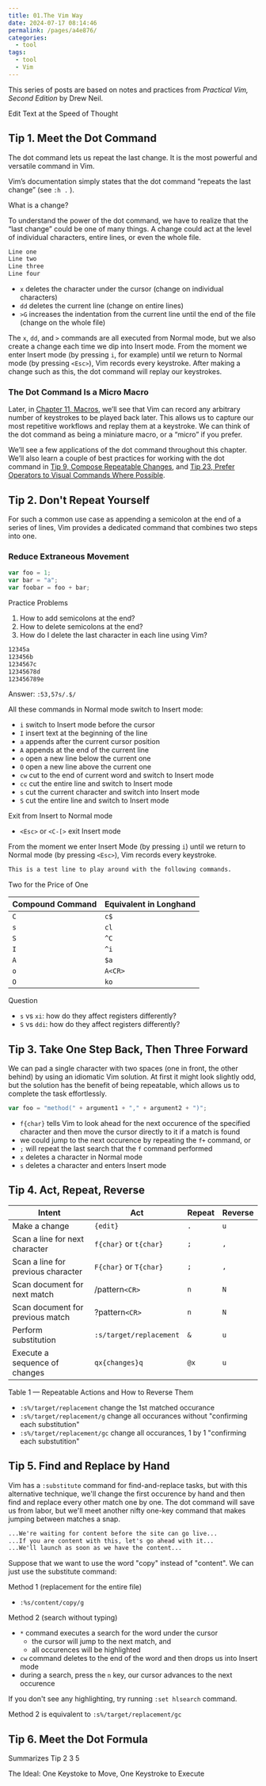 ```yaml
---
title: 01.The Vim Way
date: 2024-07-17 08:14:46
permalink: /pages/a4e876/
categories: 
  - tool
tags: 
  - tool
  - Vim
---
```


This series of posts are based on notes and practices from _Practical Vim, Second Edition_ by Drew Neil.

Edit Text at the Speed of Thought

## Tip 1. Meet the Dot Command

The dot command lets us repeat the last change. It is the most powerful and versatile command in Vim.

Vim’s documentation simply states that the dot command “repeats the last change” (see `:h .` ).

What is a change?

To understand the power of the dot command, we have to realize that the “last change” could be one of many things. A change could act at the level of individual characters, entire lines, or even the whole file.

```md
Line one
Line two
Line three
Line four
```

- `x` deletes the character under the cursor (change on individual characters)
- `dd` deletes the current line (change on entire lines)
- `>G` increases the indentation from the current line until the end of the file (change on the whole file)

The `x`, `dd`, and `>` commands are all executed from Normal mode, but we also create a change each time we dip into Insert mode. From the moment we enter Insert mode (by pressing `i`, for example) until we return to Normal mode (by pressing `<Esc>`), Vim records every keystroke. After making a change such as this, the dot command will replay our keystrokes.

### The Dot Command Is a Micro Macro

Later, in [Chapter 11, Macros](./11.Macros), we’ll see that Vim can record any arbitrary number of keystrokes to be played back later. This allows us to capture our most repetitive workflows and replay them at a keystroke. We can think of the dot command as being a miniature macro, or a “micro” if you prefer.

We’ll see a few applications of the dot command throughout this chapter. We’ll also learn a couple of best practices for working with the dot command in [Tip 9, Compose Repeatable Changes](./02.Normal-Mode#tip-9-compose-repeatable-changes), and [Tip 23, Prefer Operators to Visual Commands Where Possible](./04.Visual-Mode#tip-23-prefer-operators-to-visual-commands-where-possible).

## Tip 2. Don't Repeat Yourself

For such a common use case as appending a semicolon at the end of a series of lines, Vim provides a dedicated command that combines two steps into one.

### Reduce Extraneous Movement

```js
var foo = 1;
var bar = "a";
var foobar = foo + bar;
```

Practice Problems

1. How to add semicolons at the end?
2. How to delete semicolons at the end?
3. How do I delete the last character in each line using Vim?

```md
12345a
123456b
1234567c
12345678d
123456789e
```

Answer: `:53,57s/.$/`

All these commands in Normal mode switch to Insert mode:

- `i` switch to Insert mode before the cursor
- `I` insert text at the beginning of the line
- `a` appends after the current cursor position
- `A` appends at the end of the current line
- `o` open a new line below the current one
- `O` open a new line above the current one
- `cw` cut to the end of current word and switch to Insert mode
- `cc` cut the entire line and switch to Insert mode
- `s` cut the current character and switch into Insert mode
- `S` cut the entire line and switch to Insert mode

Exit from Insert to Normal mode

- `<Esc>` or `<C-[>` exit Insert mode

From the moment we enter Insert Mode (by pressing `i`) until we return to Normal mode (by pressing `<Esc>`), Vim records every keystroke.

```md
This is a test line to play around with the following commands.
```

Two for the Price of One

| Compound Command | Equivalent in Longhand |
| ---------------- | ---------------------- |
| `C`              | `c$`                   |
| `s`              | `cl`                   |
| `S`              | `^C`                   |
| `I`              | `^i`                   |
| `A`              | `$a`                   |
| `o`              | `A<CR>`                |
| `O`              | `ko`                   |

Question

- `s` vs `xi`: how do they affect registers differently?
- `S` vs `ddi`: how do they affect registers differently?

## Tip 3. Take One Step Back, Then Three Forward

We can pad a single character with two spaces (one in front, the other behind) by using an idiomatic Vim solution. At first it might look slightly odd, but the solution has the benefit of being repeatable, which allows us to complete the task effortlessly.

```js
var foo = "method(" + argument1 + "," + argument2 + ")";
```

- `f{char}` tells Vim to look ahead for the next occurence of the specified character and then move the cursor directly to it if a match is found
- we could jump to the next occurence by repeating the `f+` command, or
- `;` will repeat the last search that the `f` command performed
- `x` deletes a character in Normal mode
- `s` deletes a character and enters Insert mode

## Tip 4. Act, Repeat, Reverse

| Intent                             | Act                     | Repeat | Reverse |
| ---------------------------------- | ----------------------- | ------ | ------- |
| Make a change                      | `{edit}`                | `.`    | `u`     |
| Scan a line for next character     | `f{char}` or `t{char}`  | `;`    | `,`     |
| Scan a line for previous character | `F{char}` or `T{char}`  | `;`    | `,`     |
| Scan document for next match       | /pattern`<CR>`          | `n`    | `N`     |
| Scan document for previous match   | ?pattern`<CR>`          | `n`    | `N`     |
| Perform substitution               | `:s/target/replacement` | `&`    | `u`     |
| Execute a sequence of changes      | `qx{changes}q`          | `@x`   | `u`     |

Table 1 — Repeatable Actions and How to Reverse Them

- `:s%/target/replacement` change the 1st matched occurance
- `:s%/target/replacement/g` change all occurances without "confirming each substitution"
- `:s%/target/replacement/gc` change all occurances, 1 by 1 "confirming each substutition"

## Tip 5. Find and Replace by Hand

Vim has a `:substitute` command for find-and-replace tasks, but with this alternative technique, we'll change the first occurence by hand and then find and replace every other match one by one. The dot command will save us from labor, but we'll meet another nifty one-key command that makes jumping between matches a snap.

```md
...We're waiting for content before the site can go live...
...If you are content with this, let's go ahead with it...
...We'll launch as soon as we have the content...
```

Suppose that we want to use the word "copy" instead of "content". We can just use the substitute command:

Method 1 (replacement for the entire file)

- `:%s/content/copy/g`

Method 2 (search without typing)

- `*` command executes a search for the word under the cursor
  - the cursor will jump to the next match, and
  - all occurences will be highlighted
- `cw` command deletes to the end of the word and then drops us into Insert mode
- during a search, press the `n` key, our cursor advances to the next occurence

If you don't see any highlighting, try running `:set hlsearch` command.

Method 2 is equivalent to `:s%/target/replacement/gc`

## Tip 6. Meet the Dot Formula

Summarizes Tip 2 3 5

The Ideal: One Keystoke to Move, One Keystroke to Execute
